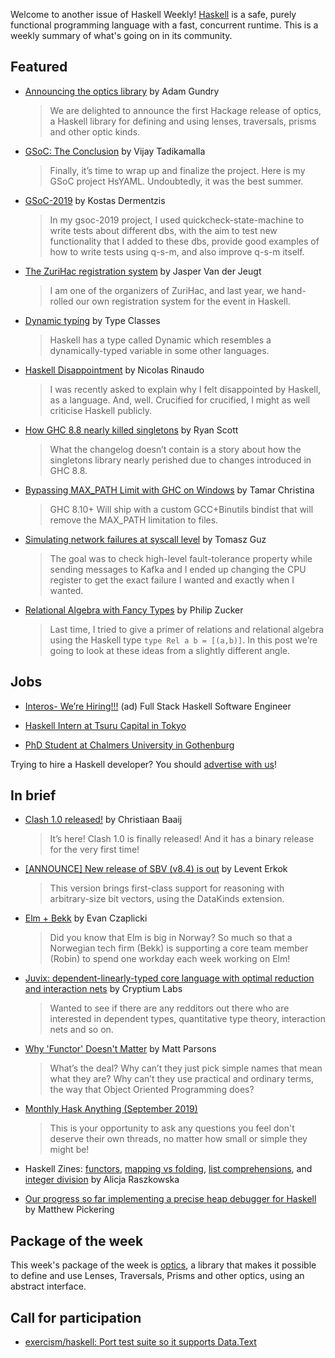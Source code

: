 <!-- 2019-09-05 unpublished -->

Welcome to another issue of Haskell Weekly!
[Haskell](https://www.haskell.org) is a safe, purely functional programming language with a fast, concurrent runtime.
This is a weekly summary of what's going on in its community.

## Featured

-   [Announcing the optics library](https://well-typed.com/blog/2019/09/announcing-the-optics-library/) by Adam Gundry
    > We are delighted to announce the first Hackage release of optics, a Haskell library for defining and using lenses, traversals, prisms and other optic kinds.

-   [GSoC: The Conclusion](https://vijayphoenix.github.io/blog/gsoc-the-conclusion/) by Vijay Tadikamalla
    > Finally, it’s time to wrap up and finalize the project. Here is my GSoC project HsYAML. Undoubtedly, it was the best summer.

-   [GSoC-2019](https://github.com/kderme/gsoc/blob/6f644e801e388af891bacbd28d5386b5d5e16bb3/blog/meta-blog.md) by Kostas Dermentzis
    > In my gsoc-2019 project, I used quickcheck-state-machine to write tests about different dbs, with the aim to test new functionality that I added to these dbs, provide good examples of how to write tests using q-s-m, and also improve q-s-m itself.

-   [The ZuriHac registration system](https://jaspervdj.be/posts/2019-09-03-zureg.html) by Jasper Van der Jeugt
    > I am one of the organizers of ZuriHac, and last year, we hand-rolled our own registration system for the event in Haskell.

-   [Dynamic typing](https://typeclasses.com/phrasebook/dynamic) by Type Classes
    > Haskell has a type called Dynamic which resembles a dynamically-typed variable in some other languages.

-   [Haskell Disappointment](https://gist.github.com/nrinaudo/b02d0d17f62b6babea60cb0b52ded287) by Nicolas Rinaudo
    > I was recently asked to explain why I felt disappointed by Haskell, as a language. And, well. Crucified for crucified, I might as well criticise Haskell publicly.

-   [How GHC 8.8 nearly killed singletons](https://ryanglscott.github.io/2019/08/29/how-ghc-8-8-nearly-killed-singletons/) by Ryan Scott
    > What the changelog doesn’t contain is a story about how the singletons library nearly perished due to changes introduced in GHC 8.8.

-   [Bypassing MAX_PATH Limit with GHC on Windows](https://hub.zhox.com/posts/bypassing-max_path-limit-on-windows/) by Tamar Christina
    > GHC 8.10+ Will ship with a custom GCC+Binutils bindist that will remove the MAX_PATH limitation to files.

-   [Simulating network failures at syscall level](https://tgrez.github.io/posts/2019-09-04-simulate-network-failures.html) by Tomasz Guz
    > The goal was to check high-level fault-tolerance property while sending messages to Kafka and I ended up changing the CPU register to get the exact failure I wanted and exactly when I wanted.

-   [Relational Algebra with Fancy Types](http://www.philipzucker.com/relational-algebra-with-fancy-types/) by Philip Zucker
    > Last time, I tried to give a primer of relations and relational algebra using the Haskell type `type Rel a b = [(a,b)]`. In this post we’re going to look at these ideas from a slightly different angle.

## Jobs

-   [Interos- We’re Hiring!!!](https://interos.applicantpro.com/jobs/986650.html) (ad)
    Full Stack Haskell Software Engineer

-   [Haskell Intern at Tsuru Capital in Tokyo](https://www.tsurucapital.com/en/)

-   [PhD Student at Chalmers University in Gothenburg](https://www.chalmers.se/en/about-chalmers/Working-at-Chalmers/Vacancies/Pages/default.aspx?rmpage=job&rmjob=7798)

Trying to hire a Haskell developer?
You should [advertise with us](https://haskellweekly.news/advertising.html)!

## In brief

-   [Clash 1.0 released!](https://clash-lang.org/news/02-clash10/) by Christiaan Baaij
    > It’s here! Clash 1.0 is finally released! And it has a binary release for the very first time!

-   [[ANNOUNCE] New release of SBV (v8.4) is out](https://np.reddit.com/r/haskell/comments/cy01lz/announce_new_release_of_sbv_v84_is_out/) by Levent Erkok
    > This version brings first-class support for reasoning with arbitrary-size bit vectors, using the DataKinds extension.

-   [Elm + Bekk](https://elm-lang.org/news/elm-and-bekk) by Evan Czaplicki
    > Did you know that Elm is big in Norway? So much so that a Norwegian tech firm (Bekk) is supporting a core team member (Robin) to spend one workday each week working on Elm!

-   [Juvix: dependent-linearly-typed core language with optimal reduction and interaction nets](https://np.reddit.com/r/haskell/comments/czierr/juvix_dependentlinearlytyped_core_language_with/) by Cryptium Labs
    > Wanted to see if there are any redditors out there who are interested in dependent types, quantitative type theory, interaction nets and so on.

-   [Why 'Functor' Doesn't Matter](https://www.parsonsmatt.org/2019/08/30/why_functor_doesnt_matter.html) by Matt Parsons
    > What’s the deal? Why can’t they just pick simple names that mean what they are? Why can’t they use practical and ordinary terms, the way that Object Oriented Programming does?

-   [Monthly Hask Anything (September 2019)](https://np.reddit.com/r/haskell/comments/cxxsyz/monthly_hask_anything_september_2019/)
    > This is your opportunity to ask any questions you feel don't deserve their own threads, no matter how small or simple they might be!

-   Haskell Zines: [functors](https://alicja.dev/zines/haskell_functors), [mapping vs folding](https://alicja.dev/zines/haskell_mapping_vs_folding), [list comprehensions](https://alicja.dev/zines/haskell_list_comprehensions), and [integer division](https://alicja.dev/zines/haskell_division) by Alicja Raszkowska

-   [Our progress so far implementing a precise heap debugger for Haskell](https://www.youtube.com/watch?v=IW2VoSdl1GM) by Matthew Pickering

## Package of the week

This week's package of the week is [optics](https://hackage.haskell.org/package/optics-0.1), a library that makes it possible to define and use Lenses, Traversals, Prisms and other optics, using an abstract interface.

## Call for participation

-   [exercism/haskell: Port test suite so it supports Data.Text](https://github.com/exercism/haskell/issues/841)
